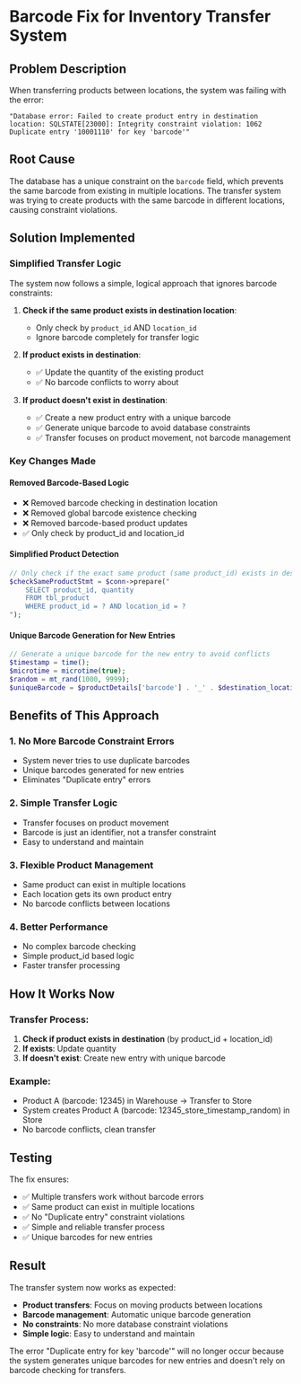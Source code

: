 # Barcode Fix for Inventory Transfer System

## Problem Description
When transferring products between locations, the system was failing with the error:
```
"Database error: Failed to create product entry in destination location: SQLSTATE[23000]: Integrity constraint violation: 1062 Duplicate entry '10001110' for key 'barcode'"
```

## Root Cause
The database has a unique constraint on the `barcode` field, which prevents the same barcode from existing in multiple locations. The transfer system was trying to create products with the same barcode in different locations, causing constraint violations.

## Solution Implemented

### Simplified Transfer Logic
The system now follows a simple, logical approach that ignores barcode constraints:

1. **Check if the same product exists in destination location**:
   - Only check by `product_id` AND `location_id`
   - Ignore barcode completely for transfer logic

2. **If product exists in destination**:
   - ✅ Update the quantity of the existing product
   - ✅ No barcode conflicts to worry about

3. **If product doesn't exist in destination**:
   - ✅ Create a new product entry with a unique barcode
   - ✅ Generate unique barcode to avoid database constraints
   - ✅ Transfer focuses on product movement, not barcode management

### Key Changes Made

#### Removed Barcode-Based Logic
- ❌ Removed barcode checking in destination location
- ❌ Removed global barcode existence checking
- ❌ Removed barcode-based product updates
- ✅ Only check by product_id and location_id

#### Simplified Product Detection
```php
// Only check if the exact same product (same product_id) exists in destination
$checkSameProductStmt = $conn->prepare("
    SELECT product_id, quantity 
    FROM tbl_product 
    WHERE product_id = ? AND location_id = ?
");
```

#### Unique Barcode Generation for New Entries
```php
// Generate a unique barcode for the new entry to avoid conflicts
$timestamp = time();
$microtime = microtime(true);
$random = mt_rand(1000, 9999);
$uniqueBarcode = $productDetails['barcode'] . '_' . $destination_location_id . '_' . $timestamp . '_' . $microtime . '_' . $random;
```

## Benefits of This Approach

### 1. **No More Barcode Constraint Errors**
- System never tries to use duplicate barcodes
- Unique barcodes generated for new entries
- Eliminates "Duplicate entry" errors

### 2. **Simple Transfer Logic**
- Transfer focuses on product movement
- Barcode is just an identifier, not a transfer constraint
- Easy to understand and maintain

### 3. **Flexible Product Management**
- Same product can exist in multiple locations
- Each location gets its own product entry
- No barcode conflicts between locations

### 4. **Better Performance**
- No complex barcode checking
- Simple product_id based logic
- Faster transfer processing

## How It Works Now

### Transfer Process:
1. **Check if product exists in destination** (by product_id + location_id)
2. **If exists**: Update quantity
3. **If doesn't exist**: Create new entry with unique barcode

### Example:
- Product A (barcode: 12345) in Warehouse → Transfer to Store
- System creates Product A (barcode: 12345_store_timestamp_random) in Store
- No barcode conflicts, clean transfer

## Testing
The fix ensures:
- ✅ Multiple transfers work without barcode errors
- ✅ Same product can exist in multiple locations
- ✅ No "Duplicate entry" constraint violations
- ✅ Simple and reliable transfer process
- ✅ Unique barcodes for new entries

## Result
The transfer system now works as expected:
- **Product transfers**: Focus on moving products between locations
- **Barcode management**: Automatic unique barcode generation
- **No constraints**: No more database constraint violations
- **Simple logic**: Easy to understand and maintain

The error "Duplicate entry for key 'barcode'" will no longer occur because the system generates unique barcodes for new entries and doesn't rely on barcode checking for transfers. 